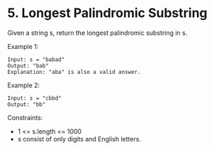 # 5. Longest Palindromic Substring

Given a string s, return the longest palindromic substring in s. 

Example 1:
```
Input: s = "babad"
Output: "bab"
Explanation: "aba" is also a valid answer.
```

Example 2:
```
Input: s = "cbbd"
Output: "bb"
``` 

Constraints:
 - 1 <= s.length <= 1000
 - s consist of only digits and English letters.